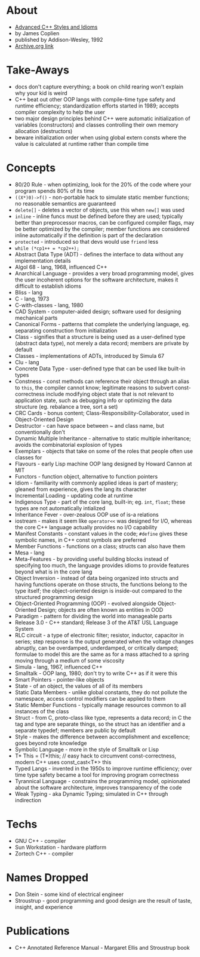 # About

* [Advanced C++ Styles and Idioms](https://books.google.ca/books/about/Advanced_C++_Programming_Styles_and_Idio.html?id=AKJQAAAAMAAJ)
* by James Coplien
* published by Addison-Wesley, 1992
* [Archive.org link](https://archive.org/details/advancedcbsprogr00copl/)

# Take-Aways

* docs don't capture everything; a book on child rearing won't explain why your kid is weird
* C++ beat out other OOP langs with compile-time type safety and runtime efficiency; standardization efforts started in 1989; accepts compiler complexity to help the user
* two major design principles behind C++ were automatic initialization of variables (constructors) and classes controlling their own memory allocation (destructors)
* beware initialization order when using global extern consts where the value is calculated at runtime rather than compile time

# Concepts

* 80/20 Rule - when optimizing, look for the 20% of the code where your program spends 80% of its time
* `((X*)0)->f()` - non-portable hack to simulate static member functions; no reasonable semantics are guaranteed
* `delete[]` - deletes a vector of objects, use this when `new[]` was used
* `inline` - inline funcs must be defined before they are used; typically better than preprocessor macros, can be configured compiler flags, may be better optimized by the compiler; member functions are considered inline automatically if the definition is part of the declaration
* `protected` - introduced so that devs would use `friend` less
* `while (*cp1++ = *cp2++);`
* Abstract Data Type (ADT) - defines the interface to data without any implementation details
* Algol 68 - lang, 1968, influenced C++
* Anarchical Language - provides a very broad programming model, gives the user incoherent options for the software architecture, makes it difficult to establish idioms
* Bliss - lang
* C - lang, 1973
* C-with-classes - lang, 1980
* CAD System - computer-aided design; software used for designing mechanical parts
* Canonical Forms - patterns that complete the underlying language, eg. separating construction from initialization
* Class - signifies that a structure is being used as a user-defined type (abstract data type), not merely a data record; members are private by default
* Classes - implementations of ADTs, introduced by Simula 67
* Clu - lang
* Concrete Data Type - user-defined type that can be used like built-in types
* Constness - const methods can reference their object through an alias to `this`, the compiler cannot know; legitimate reasons to subvert const-correctness include modifying object state that is not relevant to application state, such as debugging info or optimizing the data structure (eg. rebalance a tree, sort a set)
* CRC Cards - bonus content; Class-Responsibility-Collaborator, used in Object-Oriented Design
* Destructor - can have space between ~ and class name, but conventionally don't
* Dynamic Multiple Inheritance - alternative to static multiple inheritance; avoids the combinatorial explosion of types
* Exemplars - objects that take on some of the roles that people often use classes for
* Flavours - early Lisp machine OOP lang designed by Howard Cannon at MIT
* Functors - function object, alternative to function pointers
* Idiom - familiarity with commonly applied ideas is part of mastery; gleaned from experience, gives the lang its character
* Incremental Loading - updating code at runtime
* Indigenous Type - part of the core lang, built-in; eg. `int`, `float`; these types are not automatically intialized
* Inheritance Fever - over-zealous OOP use of is-a relations
* iostream - makes it seem like `operator<<` was designed for I/O, whereas the core C++ language actually provides no I/O capability
* Manifest Constants - constant values in the code; `#define` gives these symbolic names, in C++ const symbols are preferred
* Member Functions - functions on a class; structs can also have them
* Mesa - lang
* Meta-Features - by providing useful building blocks instead of specifying too much, the language provides idioms to provide features beyond what is in the core lang
* Object Inversion - instead of data being organized into structs and having functions operate on those structs, the functions belong to the type itself; the object-oriented design is inside-out compared to the structured programming design
* Object-Oriented Programming (OOP) - evolved alongside Object-Oriented Design; objects are often known as entities in OOD
* Paradigm - pattern for dividing the world into manageable parts
* Release 3.0 - C++ standard; Release 3 of the AT&T USL Language System
* RLC circuit - a type of electronic filter; resistor, inductor, capacitor in series; step response is the output generated when the voltage changes abruptly, can be overdamped, underdamped, or critically damped; formulae to model this are the same as for a mass attached to a spring moving through a medium of some viscosity
* Simula - lang, 1967, influenced C++
* Smalltalk - OOP lang, 1980; don't try to write C++ as if it were this
* Smart Pointers - pointer-like objects
* State - of an object, the values of all of its members
* Static Data Members - unlike global constants, they do not pollute the namespace, access control modifiers can be applied to them
* Static Member Functions - typically manage resources common to all instances of the class
* Struct - from C, proto-class like type, represents a data record; in C the tag and type are separate things, so the struct has an identifier and a separate typedef; members are public by default
* Style - makes the difference between accomplishment and excellence; goes beyond rote knowledge
* Symbolic Language - more in the style of Smalltalk or Lisp
* T* This = (T*)this; // easy hack to circumvent const-correctness, modern C++ uses const_cast<T*> this
* Typed Langs - invented in the 1950s to improve runtime efficiency; over time type safety became a tool for improving program correctness
* Tyrannical Language - constrains the programming model, opinionated about the software architecture, improves transparency of the code
* Weak Typing - aka Dynamic Typing; simulated in C++ through indirection

# Techs

* GNU C++ - compiler
* Sun Workstation - hardware platform
* Zortech C++ - compiler

# Names Dropped

* Don Stein - some kind of electrical engineer
* Stroustrup - good programming and good design are the result of taste, insight, and experience

# Publications

* C++ Annotated Reference Manual - Margaret Ellis and Stroustrup book
